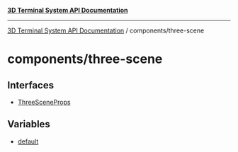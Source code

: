 [**3D Terminal System API Documentation**](../../README.md)

***

[3D Terminal System API Documentation](../../README.md) / components/three-scene

# components/three-scene

## Interfaces

- [ThreeSceneProps](interfaces/ThreeSceneProps.md)

## Variables

- [default](variables/default.md)
